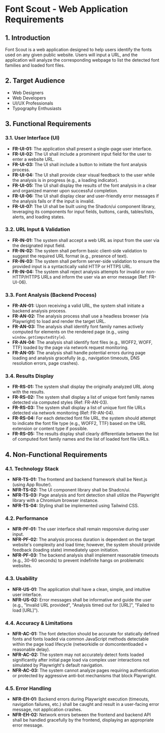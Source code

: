 # Font Scout - Web Application Requirements

## 1. Introduction
Font Scout is a web application designed to help users identify the fonts used on any given public website. Users will input a URL, and the application will analyze the corresponding webpage to list the detected font families and loaded font files.

## 2. Target Audience
- Web Designers
- Web Developers
- UI/UX Professionals
- Typography Enthusiasts

## 3. Functional Requirements

### 3.1. User Interface (UI)
- **FR-UI-01:** The application shall present a single-page user interface.
- **FR-UI-02:** The UI shall include a prominent input field for the user to enter a website URL.
- **FR-UI-03:** The UI shall include a button to initiate the font analysis process.
- **FR-UI-04:** The UI shall provide clear visual feedback to the user while the analysis is in progress (e.g., a loading indicator).
- **FR-UI-05:** The UI shall display the results of the font analysis in a clear and organized manner upon successful completion.
- **FR-UI-06:** The UI shall display clear and user-friendly error messages if the analysis fails or if the input is invalid.
- **FR-UI-07:** The UI shall be built using the Shadcn/ui component library, leveraging its components for input fields, buttons, cards, tables/lists, alerts, and loading states.

### 3.2. URL Input & Validation
- **FR-IN-01:** The system shall accept a web URL as input from the user via the designated input field.
- **FR-IN-02:** The system shall perform basic client-side validation to suggest the required URL format (e.g., presence of text).
- **FR-IN-03:** The system shall perform server-side validation to ensure the provided input is a syntactically valid HTTP or HTTPS URL.
- **FR-IN-04:** The system shall reject analysis attempts for invalid or non-HTTP/HTTPS URLs and inform the user via an error message (Ref: FR-UI-06).

### 3.3. Font Analysis (Backend Process)
- **FR-AN-01:** Upon receiving a valid URL, the system shall initiate a backend analysis process.
- **FR-AN-02:** The analysis process shall use a headless browser (via Playwright) to load and render the target URL.
- **FR-AN-03:** The analysis shall identify font family names actively computed for elements on the rendered page (e.g., using `window.getComputedStyle`).
- **FR-AN-04:** The analysis shall identify font files (e.g., WOFF2, WOFF, TTF) loaded by the page via network request monitoring.
- **FR-AN-05:** The analysis shall handle potential errors during page loading and analysis gracefully (e.g., navigation timeouts, DNS resolution errors, page crashes).

### 3.4. Results Display
- **FR-RS-01:** The system shall display the originally analyzed URL along with the results.
- **FR-RS-02:** The system shall display a list of unique font family names detected via computed styles (Ref: FR-AN-03).
- **FR-RS-03:** The system shall display a list of unique font file URLs detected via network monitoring (Ref: FR-AN-04).
- **FR-RS-04:** For each detected font file URL, the system should attempt to indicate the font file type (e.g., WOFF2, TTF) based on the URL extension or content type if possible.
- **FR-RS-05:** The results display shall clearly differentiate between the list of computed font family names and the list of loaded font file URLs.

## 4. Non-Functional Requirements

### 4.1. Technology Stack
- **NFR-TS-01:** The frontend and backend framework shall be Next.js (using App Router).
- **NFR-TS-02:** The UI component library shall be Shadcn/ui.
- **NFR-TS-03:** Page analysis and font detection shall utilize the Playwright library with a Chromium browser instance.
- **NFR-TS-04:** Styling shall be implemented using Tailwind CSS.

### 4.2. Performance
- **NFR-PF-01:** The user interface shall remain responsive during user input.
- **NFR-PF-02:** The analysis process duration is dependent on the target website's complexity and load time; however, the system should provide feedback (loading state) immediately upon initiation.
- **NFR-PF-03:** The backend analysis shall implement reasonable timeouts (e.g., 30-60 seconds) to prevent indefinite hangs on problematic websites.

### 4.3. Usability
- **NFR-US-01:** The application shall have a clean, simple, and intuitive user interface.
- **NFR-US-02:** Error messages shall be informative and guide the user (e.g., "Invalid URL provided", "Analysis timed out for [URL]", "Failed to load [URL]").

### 4.4. Accuracy & Limitations
- **NFR-AC-01:** The font detection should be accurate for statically defined fonts and fonts loaded via common JavaScript methods detectable within the page load lifecycle (networkidle or domcontentloaded + reasonable delay).
- **NFR-AC-02:** The system may not accurately detect fonts loaded significantly after initial page load via complex user interactions not simulated by Playwright's default navigation.
- **NFR-AC-03:** The system cannot analyze pages requiring authentication or protected by aggressive anti-bot mechanisms that block Playwright.

### 4.5. Error Handling
- **NFR-EH-01:** Backend errors during Playwright execution (timeouts, navigation failures, etc.) shall be caught and result in a user-facing error message, not application crashes.
- **NFR-EH-02:** Network errors between the frontend and backend API shall be handled gracefully by the frontend, displaying an appropriate error message.
